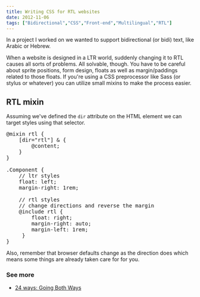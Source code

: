 ```yaml
---
title: Writing CSS for RTL websites
date: 2012-11-06
tags: ["Bidirectional","CSS","Front-end","Multilingual","RTL"]
---
```


In a project I worked on we wanted to support bidirectional (or bidi) text, like Arabic or Hebrew.

When a website is designed in a LTR world, suddenly changing it to RTL causes all sorts of problems. All solvable, though. You have to be careful about sprite positions, form design, floats as well as margin/paddings related to those floats. If you're using a CSS preprocessor like Sass (or stylus or whatever) you can utilize small mixins to make the process easier.

## RTL mixin

Assuming we've defined the `dir` attribute on the HTML element we can target styles using that selector.

<pre>@mixin rtl {
    [dir="rtl"] & {
        @content;
    }
}

.Component {
    // ltr styles
    float: left;
    margin-right: 1rem;

    // rtl styles
    // change directions and reverse the margin
    @include rtl {
        float: right;
        margin-right: auto;
        margin-left: 1rem;
     }
}
</pre>

Also, remember that browser defaults change as the direction does which means some things are already taken care for for you.

### See more

- [24 ways: Going Both Ways](http://24ways.org/2011/going-both-ways)
